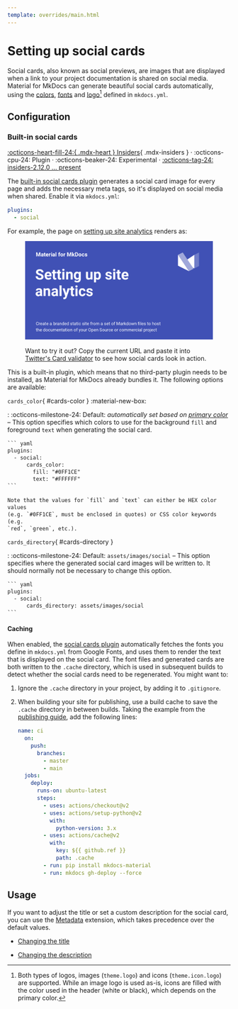 ```yaml
---
template: overrides/main.html
---
```


# Setting up social cards

Social cards, also known as social previews, are images that are displayed when
a link to your project documentation is shared on social media. Material for
MkDocs can generate beautiful social cards automatically, using the [colors][1],
[fonts][2] and [logo][3][^1] defined in `mkdocs.yml`.

  [^1]:
    Both types of logos, images (`theme.logo`) and icons (`theme.icon.logo`)
    are supported. While an image logo is used as-is, icons are filled with the
    color used in the header (white or black), which depends on the primary
    color.

  [1]: changing-the-colors.md#primary-color
  [2]: changing-the-fonts.md#regular-font
  [3]: changing-the-logo-and-icons.md#logo

## Configuration

### Built-in social cards

[:octicons-heart-fill-24:{ .mdx-heart } Insiders][Insiders]{ .mdx-insiders } ·
:octicons-cpu-24: Plugin ·
:octicons-beaker-24: Experimental ·
[:octicons-tag-24: insiders-2.12.0 ... present][Insiders]

The [built-in social cards plugin][4] generates a social card image for every
page and adds the necessary meta tags, so it's displayed on social media when
shared. Enable it via `mkdocs.yml`:

``` yaml
plugins:
  - social
```

For example, the page on [setting up site analytics][5] renders as:

<figure markdown>

[![Social Cards][6]][6]

  <figcaption markdown>

Want to try it out? Copy the current URL and paste it into [Twitter's Card
validator][7] to see how social cards look in action.

  </figcaption>
</figure>

This is a built-in plugin, which means that no third-party plugin needs to be 
installed, as Material for MkDocs already bundles it. The following options
are available:

`cards_color`{ #cards-color } :material-new-box:

:   :octicons-milestone-24: Default: _automatically set based on [primary
    color][8]_ – This option specifies which colors to use for the background
    `fill` and foreground `text` when generating the social card.

    ``` yaml
    plugins:
      - social:
          cards_color:
            fill: "#0FF1CE"
            text: "#FFFFFF"
    ```

    Note that the values for `fill` and `text` can either be HEX color values
    (e.g. `#0FF1CE`, must be enclosed in quotes) or CSS color keywords (e.g.
    `red`, `green`, etc.).

`cards_directory`{ #cards-directory }

:   :octicons-milestone-24: Default: `assets/images/social` – This option
    specifies where the generated social card images will be written to. It
    should normally not be necessary to change this option.

    ``` yaml
    plugins:
      - social:
          cards_directory: assets/images/social
    ```

  [Insiders]: ../insiders/index.md
  [4]: ../insiders/index.md
  [5]: setting-up-site-analytics.md
  [6]: ../assets/screenshots/social-cards.png
  [7]: https://cards-dev.twitter.com/validator
  [8]: changing-the-colors.md#primary-color

#### Caching

When enabled, the [social cards plugin][9] automatically fetches the fonts you
define in `mkdocs.yml` from Google Fonts, and uses them to render the text that
is displayed on the social card. The font files and generated cards are both
written to the `.cache` directory, which is used in subsequent builds to detect
whether the social cards need to be regenerated. You might want to:

1.  Ignore the `.cache` directory in your project, by adding it to `.gitignore`.
2.  When building your site for publishing, use a build cache to save the
    `.cache` directory in between builds. Taking the example from the
    [publishing guide][10], add the following lines:

    ``` yaml hl_lines="15-18"
    name: ci
      on:
        push:
          branches:
            - master
            - main
      jobs:
        deploy:
          runs-on: ubuntu-latest
          steps:
            - uses: actions/checkout@v2
            - uses: actions/setup-python@v2
              with:
                python-version: 3.x
            - uses: actions/cache@v2
              with:
                key: ${{ github.ref }}
                path: .cache
            - run: pip install mkdocs-material
            - run: mkdocs gh-deploy --force
    ```

  [9]: #built-in-social-cards
  [10]: ../publishing-your-site.md#with-github-actions

## Usage

If you want to adjust the title or set a custom description for the social card,
you can use the [Metadata][11] extension, which takes precedence over the
default values.

- [Changing the title][12]
- [Changing the description][13]

  [11]: ../reference/meta-tags.md#metadata
  [12]: ../reference/meta-tags.md#setting-the-page-title
  [13]: ../reference/meta-tags.md#setting-the-page-description
